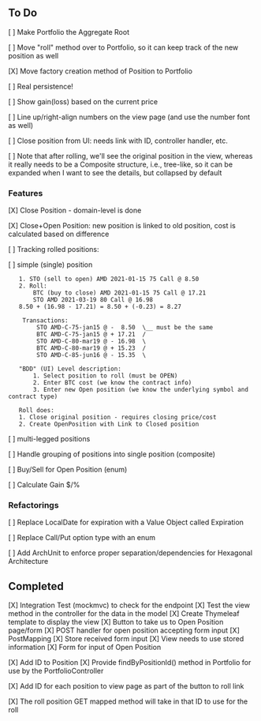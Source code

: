 ## To Do

[ ] Make Portfolio the Aggregate Root 

   [ ] Move "roll" method over to Portfolio, so it can keep track of the new position as well

   [X] Move factory creation method of Position to Portfolio

[ ] Real persistence!

[ ] Show gain(loss) based on the current price

[ ] Line up/right-align numbers on the view page (and use the number font as well)

[ ] Close position from UI: needs link with ID, controller handler, etc.

[ ] Note that after rolling, we'll see the original position in the view, 
    whereas it really needs to be a Composite structure, i.e., tree-like,
    so it can be expanded when I want to see the details, but collapsed by default 

### Features

[X] Close Position - domain-level is done

[X] Close+Open Position: new position is linked to old position, 
    cost is calculated based on difference

[ ] Tracking rolled positions:

   [ ] simple (single) position 
   
       1. STO (sell to open) AMD 2021-01-15 75 Call @ 8.50
       2. Roll:
           BTC (buy to close) AMD 2021-01-15 75 Call @ 17.21
           STO AMD 2021-03-19 80 Call @ 16.98
       8.50 + (16.98 - 17.21) = 8.50 + (-0.23) = 8.27

        Transactions:
            STO AMD-C-75-jan15 @ -  8.50  \__ must be the same
            BTC AMD-C-75-jan15 @ + 17.21  /
            STO AMD-C-80-mar19 @ - 16.98  \
            BTC AMD-C-80-mar19 @ + 15.23  /
            STO AMD-C-85-jun16 @ - 15.35  \
       
       "BDD" (UI) Level description:
           1. Select position to roll (must be OPEN)
           2. Enter BTC cost (we know the contract info)
           3. Enter new Open position (we know the underlying symbol and contract type)
       
       Roll does:
       1. Close original position - requires closing price/cost
       2. Create OpenPosition with Link to Closed position
   
   [ ] multi-legged positions

[ ] Handle grouping of positions into single position (composite)

[ ] Buy/Sell for Open Position (enum)

[ ] Calculate Gain $/%

### Refactorings

[ ] Replace LocalDate for expiration with a Value Object called Expiration

[ ] Replace Call/Put option type with an enum

[ ] Add ArchUnit to enforce proper separation/dependencies for Hexagonal Architecture

## Completed

[X] Integration Test (mockmvc) to check for the endpoint 
[X] Test the view method in the controller for the data in the model
[X] Create Thymeleaf template to display the view
[X] Button to take us to Open Position page/form
[X] POST handler for open position accepting form input
    [X] PostMapping
    [X] Store received form input
    [X] View needs to use stored information
[X] Form for input of Open Position

[X] Add ID to Position
[X] Provide findByPositionId() method in Portfolio for use by the PortfolioController

[X] Add ID for each position to view page as part of the button to roll link

[X] The roll position GET mapped method will take in that ID to use for the roll 


